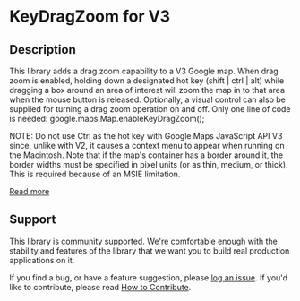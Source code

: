 KeyDragZoom for V3
===================

## Description

This library adds a drag zoom capability to a V3 Google map. When drag zoom is enabled, holding down a designated hot key (shift | ctrl | alt) while dragging a box around an area of interest will zoom the map in to that area when the mouse button is released. Optionally, a visual control can also be supplied for turning a drag zoom operation on and off. Only one line of code is needed: google.maps.Map.enableKeyDragZoom();

NOTE: Do not use Ctrl as the hot key with Google Maps JavaScript API V3 since, unlike with V2, it causes a context menu to appear when running on the Macintosh.
Note that if the map's container has a border around it, the border widths must be specified in pixel units (or as thin, medium, or thick). This is required because of an MSIE limitation.

[Read more][more]

## Support

This library is community supported. We're comfortable enough with the stability and features of
the library that we want you to build real production applications on it.

If you find a bug, or have a feature suggestion, please [log an issue][issues]. If you'd like to
contribute, please read [How to Contribute][contrib].

[issues]: https://github.com/googlemaps/v3-utility-library/issues
[contrib]: https://github.com/googlemaps/v3-utility-library/blob/master/keydragzoom/CONTRIB.md
[more]: http://htmlpreview.github.io/?https://github.com/googlemaps/v3-utility-library/blob/master/keydragzoom/docs/reference.html